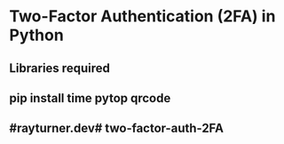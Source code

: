 # Two-Factor Authentication (2FA) in Python

## Libraries required
## pip install time pytop qrcode

## #rayturner.dev# two-factor-auth-2FA
